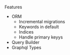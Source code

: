 Features

- ORM
  - Incremental migrations
  - Keywords in default
  - Indices
  - Handle primary keyys
- Query Builder
- Graphql Types
